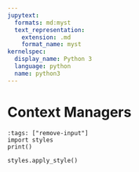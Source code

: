 ```yaml
---
jupytext:
  formats: md:myst
  text_representation:
    extension: .md
    format_name: myst
kernelspec:
  display_name: Python 3
  language: python
  name: python3
---
```


# Context Managers

```{code-cell} ipython3
:tags: ["remove-input"]
import styles
print()

styles.apply_style()
```